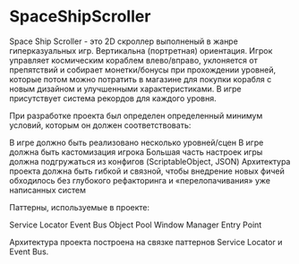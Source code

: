 # SpaceShipScroller
Space Ship Scroller -  это 2D скроллер выполненый в жанре гиперказуальных игр. Вертикальна (портретная) ориентация. Игрок управляет космическим кораблем влево/вправо, уклоняется от препятствий и собирает монетки/бонусы при прохождении уровней, которые потом можно потратить в магазине для покупки корабля с новым дизайном и улучшенными характеристиками. В игре присутствует система рекордов для каждого уровня.

При разработке проекта был определен определенный минимум условий, которым он должен соответствовать:

В игре должно быть реализовано несколько уровней/сцен
В игре должна быть кастомизация игрока
Большая часть настроек игры должна подгружаться из конфигов (ScriptableObject, JSON)
Архитектура проекта должна быть гибкой и связной, чтобы внедрение новых фичей обходилось без глубокого рефакторинга и «перелопачивания» уже написанных систем

Паттерны, используемые в проекте:

Service Locator
Event Bus
Object Pool
Window Manager
Entry Point

Архитектура проекта построена на связке паттернов Service Locator и Event Bus. 

